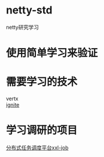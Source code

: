 # netty-std
netty研究学习

# 使用简单学习来验证


# 需要学习的技术
vertx  
[ignite](https://www.zybuluo.com/liyuj/note/230739)


# 学习调研的项目
[分布式任务调度平台xxl-job](http://www.xuxueli.com/xxl-job/#/?id=%E3%80%8A%E5%88%86%E5%B8%83%E5%BC%8F%E4%BB%BB%E5%8A%A1%E8%B0%83%E5%BA%A6%E5%B9%B3%E5%8F%B0xxl-job%E3%80%8B)
